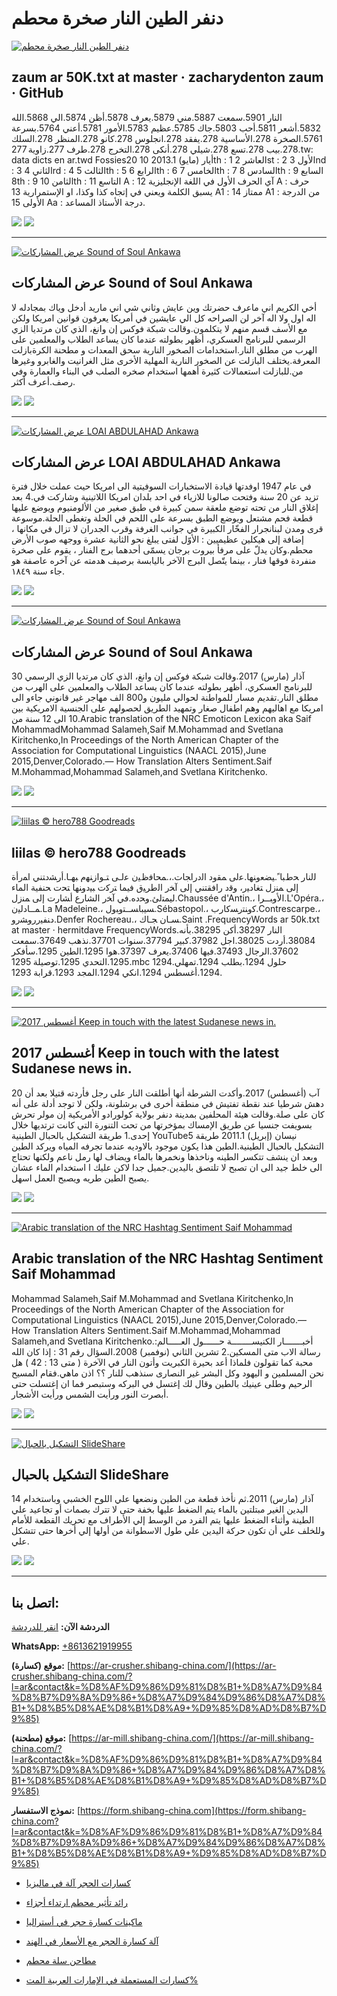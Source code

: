 # دنفر الطين النار صخرة محطم

<a href="https://swt.shibang-china.com/?l=ar&img&k=%D8%AF%D9%86%D9%81%D8%B1+%D8%A7%D9%84%D8%B7%D9%8A%D9%86+%D8%A7%D9%84%D9%86%D8%A7%D8%B1+%D8%B5%D8%AE%D8%B1%D8%A9+%D9%85%D8%AD%D8%B7%D9%85" target="_blank">![دنفر الطين النار صخرة محطم](http://static.shibang-china.com/all-800x300/1342.jpg)</a>

## zaum ar 50K.txt at master · zacharydenton zaum · GitHub
النار 5901.سمعت 5887.مني 5879.يعرف 5878.أظن 5874.الي 5868.الله 5832.أشعر 5811.أحب 5803.جاك 5785.عظيم 5783.الأمور 5781.أعني 5764.بسرعة 5761.الصخرة 278.الأساسية 278.يفقد 278.انجلوس 278.كانو 278.المنظر 278.السلك 278.بيب 278.تسع 278.شيلي 278.أنكى 278.التخرج 278.طرف 277.زاوية 277.tw: data dicts en ar.twd Fossies20 أيار (مايو) 2013.1 10th : العاشر 2 1st : الأول 3 2nd : الثاني 4 3rd : الثالث 5 4th : الرابع 6 5th : الخامس 7 6th : السادس 8 7th : السابع 9 8th : الثامن 10 9th : التاسع 11 A : آي الحرف الأول في اللغة الإنجليزية 12 A : حرف يسبق الكلمة ويعني في إتجاه كذا وكذا، او الإستمرارية 13 A1 : ممتاز 14 A1 : من الدرجة الأولى 15 Aa : درجة الأستاذ المساعد.


<a href="https://whatsapp.shibangsoft.com/WhatsApp.php" target="_blank" title="WhatsApp">![](http://static.shibang-china.com/icon/whatsapp.png)</a> <a href="https://swt.shibang-china.com/?l=ar&icon&k=%D8%AF%D9%86%D9%81%D8%B1+%D8%A7%D9%84%D8%B7%D9%8A%D9%86+%D8%A7%D9%84%D9%86%D8%A7%D8%B1+%D8%B5%D8%AE%D8%B1%D8%A9+%D9%85%D8%AD%D8%B7%D9%85" target="_blank">![](http://static.shibang-china.com/icon/chat-ar.png)</a>

---

<a href="https://swt.shibang-china.com/?l=ar&img&k=%D8%AF%D9%86%D9%81%D8%B1+%D8%A7%D9%84%D8%B7%D9%8A%D9%86+%D8%A7%D9%84%D9%86%D8%A7%D8%B1+%D8%B5%D8%AE%D8%B1%D8%A9+%D9%85%D8%AD%D8%B7%D9%85" target="_blank">![عرض المشاركات Sound of Soul Ankawa](http://static.shibang-china.com/all-800x300/869.jpg)</a>

## عرض المشاركات Sound of Soul Ankawa
أخي الكريم اني ماعرف حضرتك وين عايش وثاني شي اني ماريد أدخل وياك بمجادله لا اله اول وﻻ اله آخر لن الصراحه كل الي عايشين في أمريكا يعرفون قوانين امريكا ولكن مع الأسف قسم منهم ﻻ يتكلمون.وقالت شبكة فوكس إن وانغ، الذي كان مرتديا الزي الرسمي للبرنامج العسكري، أظهر بطولته عندما كان يساعد الطلاب والمعلمين على الهرب من مطلق النار.استخدامات الصخور النارية سحق المعدات و مطحنة الكرةبازلت المعرفة.يختلف البازلت عن الصخور النارية المهلية الأخرى مثل الغرانيت والغابرو وغيرها من.للبازلت استعمالات كثيرة أهمها استخدام صخره الصلب في البناء والعمارة وفي رصف.أعرف أكثر.


<a href="https://whatsapp.shibangsoft.com/WhatsApp.php" target="_blank" title="WhatsApp">![](http://static.shibang-china.com/icon/whatsapp.png)</a> <a href="https://swt.shibang-china.com/?l=ar&icon&k=%D8%AF%D9%86%D9%81%D8%B1+%D8%A7%D9%84%D8%B7%D9%8A%D9%86+%D8%A7%D9%84%D9%86%D8%A7%D8%B1+%D8%B5%D8%AE%D8%B1%D8%A9+%D9%85%D8%AD%D8%B7%D9%85" target="_blank">![](http://static.shibang-china.com/icon/chat-ar.png)</a>

---

<a href="https://swt.shibang-china.com/?l=ar&img&k=%D8%AF%D9%86%D9%81%D8%B1+%D8%A7%D9%84%D8%B7%D9%8A%D9%86+%D8%A7%D9%84%D9%86%D8%A7%D8%B1+%D8%B5%D8%AE%D8%B1%D8%A9+%D9%85%D8%AD%D8%B7%D9%85" target="_blank">![عرض المشاركات LOAI ABDULAHAD Ankawa](http://static.shibang-china.com/all-800x300/500.jpg)</a>

## عرض المشاركات LOAI ABDULAHAD Ankawa
في عام 1947 اوفدتها قيادة الاستخبارات السوفيتية الى امريكا حيث عملت خلال فترة تزيد عن 20 سنة وفتحت صالونا للازياء في احد بلدان امريكا اللاتينية وشاركت في.4 بعد إغلاق النار من تحته توضع ملعقة سمن كبيرة في طبق صغير من الألومنيوم ويوضع عليها قطعة فحم مشتعل ويوضع الطبق بسرعة على اللحم في الحلة وتغطى الحلة.موسوعة قرى ومدن لبنانجرار الفخّار الكبيرة في جوانب الغرفة وقرب الجدران لا تزال في مكانها ، إضافة إلى هيكلين عظيميين : الأوّل لفتى يبلغ نحو الثانية عشرة ووجهه صوب الأرض محطم.وكان يدلّ على مرفأ بيروت برجان يسمّى أحدهما برج الفنار ، يقوم على صخرة منفردة فوقها فنار ، بينما يتّصل البرج الآخر باليابسة برصيف هدمته عن آخره عاصفة هو جاء سنة ١٨٤٩.


<a href="https://whatsapp.shibangsoft.com/WhatsApp.php" target="_blank" title="WhatsApp">![](http://static.shibang-china.com/icon/whatsapp.png)</a> <a href="https://swt.shibang-china.com/?l=ar&icon&k=%D8%AF%D9%86%D9%81%D8%B1+%D8%A7%D9%84%D8%B7%D9%8A%D9%86+%D8%A7%D9%84%D9%86%D8%A7%D8%B1+%D8%B5%D8%AE%D8%B1%D8%A9+%D9%85%D8%AD%D8%B7%D9%85" target="_blank">![](http://static.shibang-china.com/icon/chat-ar.png)</a>

---

<a href="https://swt.shibang-china.com/?l=ar&img&k=%D8%AF%D9%86%D9%81%D8%B1+%D8%A7%D9%84%D8%B7%D9%8A%D9%86+%D8%A7%D9%84%D9%86%D8%A7%D8%B1+%D8%B5%D8%AE%D8%B1%D8%A9+%D9%85%D8%AD%D8%B7%D9%85" target="_blank">![عرض المشاركات Sound of Soul Ankawa](http://static.shibang-china.com/all-800x300/134.jpg)</a>

## عرض المشاركات Sound of Soul Ankawa
30 آذار (مارس) 2017.وقالت شبكة فوكس إن وانغ، الذي كان مرتديا الزي الرسمي للبرنامج العسكري، أظهر بطولته عندما كان يساعد الطلاب والمعلمين على الهرب من مطلق النار.تقديم مسار للمواطنة لحوالي مليون و800 الف مهاجر غير قانوني جاءو الى امريكا مع اهاليهم وهم اطفال صغار وتمهيد الطريق لحصولهم على الجنسية الامريكية بين 10 الى 12 سنة من.Arabic translation of the NRC Emoticon Lexicon aka Saif MohammadMohammad Salameh,Saif M.Mohammad and Svetlana Kiritchenko,In Proceedings of the North American Chapter of the Association for Computational Linguistics (NAACL 2015),June 2015,Denver,Colorado.— How Translation Alters Sentiment.Saif M.Mohammad,Mohammad Salameh,and Svetlana Kiritchenko.


<a href="https://whatsapp.shibangsoft.com/WhatsApp.php" target="_blank" title="WhatsApp">![](http://static.shibang-china.com/icon/whatsapp.png)</a> <a href="https://swt.shibang-china.com/?l=ar&icon&k=%D8%AF%D9%86%D9%81%D8%B1+%D8%A7%D9%84%D8%B7%D9%8A%D9%86+%D8%A7%D9%84%D9%86%D8%A7%D8%B1+%D8%B5%D8%AE%D8%B1%D8%A9+%D9%85%D8%AD%D8%B7%D9%85" target="_blank">![](http://static.shibang-china.com/icon/chat-ar.png)</a>

---

<a href="https://swt.shibang-china.com/?l=ar&img&k=%D8%AF%D9%86%D9%81%D8%B1+%D8%A7%D9%84%D8%B7%D9%8A%D9%86+%D8%A7%D9%84%D9%86%D8%A7%D8%B1+%D8%B5%D8%AE%D8%B1%D8%A9+%D9%85%D8%AD%D8%B7%D9%85" target="_blank">![liilas © hero788 Goodreads](http://static.shibang-china.com/all-800x300/1391.jpg)</a>

## liilas © hero788 Goodreads
ﻟﻟﻨﺎر ﺤطﺒﺎﹰ.ﻴﻀﻌوﻨﻬﺎ.ﻋﻟﯽ ﻤﻘود اﻟدراﺠﺎت.،.ﻤﺤﺎﻓظﻴن ﻋﻟـﯽ ﺘـوازﻨﻬم ﺒﻬـﺎ.أرﺸدﺘﻨﻲ اﻤرأة إﻟﯽ ﻤﻨزل ﺘﻐﺎدﻴر، وﻗد راﻓﻘﺘﻨﻲ إﻟﯽ آﺨر اﻟطرﻴق ﻓﻴﻤﺎ ﺘرﮐت ﺒﻴدوﻨﻬﺎ ﺘﺤت ﺤﻨﻔﻴﺔ اﻟﻤﺎء ﻟﻴﻤﺘﻟﺊ.وﺤده.ﻓﻲ آﺨر اﻟﺸﺎرع أﺸﺎرت إﻟﯽ ﻤﻨزل.Chaussée d&#39;Antin.، اﻷوﺒــرا.L&#39;Opéra.، ﻤــﺎدﻟﻴن.La Madeleine.، ﺴﻴﺒﺎﺴــﺘوﺒول.Sébastopol.، ﮐوﻨﺘرﺴﮐﺎرب.Contrescarpe.، دﻨﻔﻴرروﺸرو.Denfer Rochereau.، ﺴـﺎن ﺠـﺎك.Saint .FrequencyWords ar 50k.txt at master · hermitdave FrequencyWords.النار 38297.أكن 38295.بأنه 38084.أردت 38025.اجل 37982.كبير 37794.سنوات 37701.نذهب 37649.سمعت 37602.الرجال 37493.فيها 37406.يعرف 37397.هوا 1295.الطين 1295.سأفكر 1295.التحدي 1295.توصيلة 1295.mbc 1294.حلول 1294.بطلب 1294.تمهلي 1294.أغسطس 1294.انكي 1294.المجد 1293.قرابة 1293.


<a href="https://whatsapp.shibangsoft.com/WhatsApp.php" target="_blank" title="WhatsApp">![](http://static.shibang-china.com/icon/whatsapp.png)</a> <a href="https://swt.shibang-china.com/?l=ar&icon&k=%D8%AF%D9%86%D9%81%D8%B1+%D8%A7%D9%84%D8%B7%D9%8A%D9%86+%D8%A7%D9%84%D9%86%D8%A7%D8%B1+%D8%B5%D8%AE%D8%B1%D8%A9+%D9%85%D8%AD%D8%B7%D9%85" target="_blank">![](http://static.shibang-china.com/icon/chat-ar.png)</a>

---

<a href="https://swt.shibang-china.com/?l=ar&img&k=%D8%AF%D9%86%D9%81%D8%B1+%D8%A7%D9%84%D8%B7%D9%8A%D9%86+%D8%A7%D9%84%D9%86%D8%A7%D8%B1+%D8%B5%D8%AE%D8%B1%D8%A9+%D9%85%D8%AD%D8%B7%D9%85" target="_blank">![أغسطس 2017 Keep in touch with the latest Sudanese news in.](http://static.shibang-china.com/all-800x300/748.jpg)</a>

## أغسطس 2017 Keep in touch with the latest Sudanese news in.
20 آب (أغسطس) 2017.وأكدت الشرطة أنها أطلقت النار على رجل فأردته قتيلا بعد أن دهش شرطيا عند نقطة تفتيش في منطقة أخرى في برشلونة، ولكن لا توجد أدلة على أنه كان على صلة.وقالت هيئة المحلفين بمدينة دنفر بولاية كولورادو الأمريكية إن مولر تحرش بسويفت جنسيا عن طريق الإمساك بمؤخرتها من تحت التنورة التي كانت ترتديها خلال إحدى.1 طريقة التشكيل بالحبال الطينية YouTube5 نيسان (إبريل) 2011.1 طريقة التشكيل بالحبال الطينية.الطين هذا يكون موجود بالاوديه عندما تجرفه المياه ويركد الطين وبعد ان ينشف تتكسر الطينه وناخذها ونخمرها بالماء ويضاف لها رمل ناعم ولكنها تحتاج الى خلط جيد الى ان تصبح لا تلتصق باليدين.جميل جدا لاكن عليك ا استخدام الماء عشان يصبح الطين طريه ويصبح العمل اسهل﻿.


<a href="https://whatsapp.shibangsoft.com/WhatsApp.php" target="_blank" title="WhatsApp">![](http://static.shibang-china.com/icon/whatsapp.png)</a> <a href="https://swt.shibang-china.com/?l=ar&icon&k=%D8%AF%D9%86%D9%81%D8%B1+%D8%A7%D9%84%D8%B7%D9%8A%D9%86+%D8%A7%D9%84%D9%86%D8%A7%D8%B1+%D8%B5%D8%AE%D8%B1%D8%A9+%D9%85%D8%AD%D8%B7%D9%85" target="_blank">![](http://static.shibang-china.com/icon/chat-ar.png)</a>

---

<a href="https://swt.shibang-china.com/?l=ar&img&k=%D8%AF%D9%86%D9%81%D8%B1+%D8%A7%D9%84%D8%B7%D9%8A%D9%86+%D8%A7%D9%84%D9%86%D8%A7%D8%B1+%D8%B5%D8%AE%D8%B1%D8%A9+%D9%85%D8%AD%D8%B7%D9%85" target="_blank">![Arabic translation of the NRC Hashtag Sentiment Saif Mohammad](http://static.shibang-china.com/all-800x300/1430.jpg)</a>

## Arabic translation of the NRC Hashtag Sentiment Saif Mohammad
Mohammad Salameh,Saif M.Mohammad and Svetlana Kiritchenko,In Proceedings of the North American Chapter of the Association for Computational Linguistics (NAACL 2015),June 2015,Denver,Colorado.— How Translation Alters Sentiment.Saif M.Mohammad,Mohammad Salameh,and Svetlana Kiritchenko.أخبـــــــار الكنيســــــــة حــــــول العـــــالم: رسالة الاب متى المسكين.2 تشرين الثاني (نوفمبر) 2008.السؤال رقم 31 : إذا كان الله محبة كما تقولون فلماذا أعد بحيرة الكبريت وأتون النار في الآخرة ( متى 13 : 42 ) هل نحن المسلمين و اليهود وكل البشر غير النصارى سنذهب للنار ؟؟ اذن ماهي.فقام المسيح الرحيم وطلى عينيك بالطين وقال لك إغتسل في البركه وستبصر فما ان إغتسلت حتى أبصرت النور ورأيت الشمس ورأيت الأشجار.


<a href="https://whatsapp.shibangsoft.com/WhatsApp.php" target="_blank" title="WhatsApp">![](http://static.shibang-china.com/icon/whatsapp.png)</a> <a href="https://swt.shibang-china.com/?l=ar&icon&k=%D8%AF%D9%86%D9%81%D8%B1+%D8%A7%D9%84%D8%B7%D9%8A%D9%86+%D8%A7%D9%84%D9%86%D8%A7%D8%B1+%D8%B5%D8%AE%D8%B1%D8%A9+%D9%85%D8%AD%D8%B7%D9%85" target="_blank">![](http://static.shibang-china.com/icon/chat-ar.png)</a>

---

<a href="https://swt.shibang-china.com/?l=ar&img&k=%D8%AF%D9%86%D9%81%D8%B1+%D8%A7%D9%84%D8%B7%D9%8A%D9%86+%D8%A7%D9%84%D9%86%D8%A7%D8%B1+%D8%B5%D8%AE%D8%B1%D8%A9+%D9%85%D8%AD%D8%B7%D9%85" target="_blank">![التشكيل بالحبال SlideShare](http://static.shibang-china.com/all-800x300/33.jpg)</a>

## التشكيل بالحبال SlideShare
14 آذار (مارس) 2011.ثم نأخذ قطعة من الطين ونضعها علي اللوح الخشبي وباستخدام اليدين الغير مبتلتين بالماء يتم الضغط عليها بخفة حتى لا تترك بصمات أو تجاعيد علي الطينة وأثناء الضغط عليها يتم الفرد من الوسط إلي الأطراف مع تحريك القطعة للأمام وللخلف علي أن تكون حركة اليدين علي طول الاسطوانة من أولها إلي أخرها حتى تتشكل علي.

<a href="https://whatsapp.shibangsoft.com/WhatsApp.php" target="_blank" title="WhatsApp">![](http://static.shibang-china.com/icon/whatsapp.png)</a> <a href="https://swt.shibang-china.com/?l=ar&icon&k=%D8%AF%D9%86%D9%81%D8%B1+%D8%A7%D9%84%D8%B7%D9%8A%D9%86+%D8%A7%D9%84%D9%86%D8%A7%D8%B1+%D8%B5%D8%AE%D8%B1%D8%A9+%D9%85%D8%AD%D8%B7%D9%85" target="_blank">![](http://static.shibang-china.com/icon/chat-ar.png)</a>

---
## اتصل بنا:

**الدردشة الآن:** [انقر للدردشة](https://swt.shibang-china.com?l=ar&contact&k=%D8%AF%D9%86%D9%81%D8%B1+%D8%A7%D9%84%D8%B7%D9%8A%D9%86+%D8%A7%D9%84%D9%86%D8%A7%D8%B1+%D8%B5%D8%AE%D8%B1%D8%A9+%D9%85%D8%AD%D8%B7%D9%85)

**WhatsApp:**  [+8613621919955](https://whatsapp.shibangsoft.com/WhatsApp.php)

**موقع (كسارة):** [https://ar-crusher.shibang-china.com/](https://ar-crusher.shibang-china.com/?l=ar&contact&k=%D8%AF%D9%86%D9%81%D8%B1+%D8%A7%D9%84%D8%B7%D9%8A%D9%86+%D8%A7%D9%84%D9%86%D8%A7%D8%B1+%D8%B5%D8%AE%D8%B1%D8%A9+%D9%85%D8%AD%D8%B7%D9%85)

**موقع (مطحنة):** [https://ar-mill.shibang-china.com/](https://ar-mill.shibang-china.com/?l=ar&contact&k=%D8%AF%D9%86%D9%81%D8%B1+%D8%A7%D9%84%D8%B7%D9%8A%D9%86+%D8%A7%D9%84%D9%86%D8%A7%D8%B1+%D8%B5%D8%AE%D8%B1%D8%A9+%D9%85%D8%AD%D8%B7%D9%85)

**نموذج الاستفسار:** [https://form.shibang-china.com](https://form.shibang-china.com?l=ar&contact&k=%D8%AF%D9%86%D9%81%D8%B1+%D8%A7%D9%84%D8%B7%D9%8A%D9%86+%D8%A7%D9%84%D9%86%D8%A7%D8%B1+%D8%B5%D8%AE%D8%B1%D8%A9+%D9%85%D8%AD%D8%B7%D9%85)

* [كسارات الحجر آلة في ماليزيا](../30/%D9%83%D8%B3%D8%A7%D8%B1%D8%A7%D8%AA%20%D8%A7%D9%84%D8%AD%D8%AC%D8%B1%20%D8%A2%D9%84%D8%A9%20%D9%81%D9%8A%20%D9%85%D8%A7%D9%84%D9%8A%D8%B2%D9%8A%D8%A7.md)

* [رائد تأثير محطم ارتداء أجزاء](../26/%D8%B1%D8%A7%D8%A6%D8%AF%20%D8%AA%D8%A3%D8%AB%D9%8A%D8%B1%20%D9%85%D8%AD%D8%B7%D9%85%20%D8%A7%D8%B1%D8%AA%D8%AF%D8%A7%D8%A1%20%D8%A3%D8%AC%D8%B2%D8%A7%D8%A1.md)

* [ماكينات كسارة حجر في أستراليا](../29/%D9%85%D8%A7%D9%83%D9%8A%D9%86%D8%A7%D8%AA%20%D9%83%D8%B3%D8%A7%D8%B1%D8%A9%20%D8%AD%D8%AC%D8%B1%20%D9%81%D9%8A%20%D8%A3%D8%B3%D8%AA%D8%B1%D8%A7%D9%84%D9%8A%D8%A7.md)

* [آلة كسارة الحجر مع الأسعار في الهند](../30/%D8%A2%D9%84%D8%A9%20%D9%83%D8%B3%D8%A7%D8%B1%D8%A9%20%D8%A7%D9%84%D8%AD%D8%AC%D8%B1%20%D9%85%D8%B9%20%D8%A7%D9%84%D8%A3%D8%B3%D8%B9%D8%A7%D8%B1%20%D9%81%D9%8A%20%D8%A7%D9%84%D9%87%D9%86%D8%AF.md)

* [مطاحن سلة محطم](../28/%D9%85%D8%B7%D8%A7%D8%AD%D9%86%20%D8%B3%D9%84%D8%A9%20%D9%85%D8%AD%D8%B7%D9%85.md)

* [كسارات المستعملة في الإمارات العربية المت%](../27/%D9%83%D8%B3%D8%A7%D8%B1%D8%A7%D8%AA%20%D8%A7%D9%84%D9%85%D8%B3%D8%AA%D8%B9%D9%85%D9%84%D8%A9%20%D9%81%D9%8A%20%D8%A7%D9%84%D8%A5%D9%85%D8%A7%D8%B1%D8%A7%D8%AA%20%D8%A7%D9%84%D8%B9%D8%B1%D8%A8%D9%8A%D8%A9%20%D8%A7%D9%84%D9%85%D8%AA%25.md)